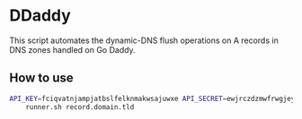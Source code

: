 # DDaddy

This script automates the dynamic-DNS flush operations on A records in DNS zones handled on Go Daddy.

## How to use

```bash
API_KEY=fciqvatnjampjatbslfelknmakwsajuwxe API_SECRET=ewjrczdzmwfrwgjeyrofvk \
    runner.sh record.domain.tld
```

